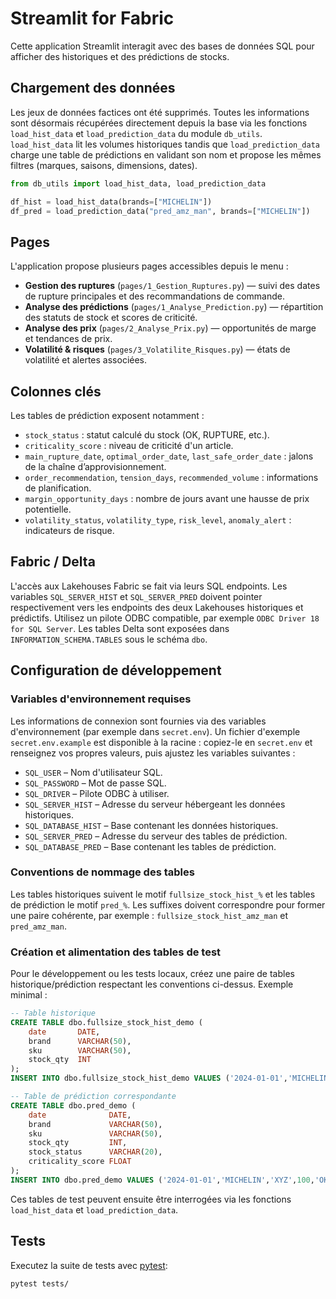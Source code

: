 # Streamlit for Fabric

Cette application Streamlit interagit avec des bases de données SQL pour afficher des historiques et des prédictions de stocks.

## Chargement des données

Les jeux de données factices ont été supprimés. Toutes les informations sont désormais récupérées directement depuis la base via les fonctions `load_hist_data` et `load_prediction_data` du module `db_utils`.
`load_hist_data` lit les volumes historiques tandis que `load_prediction_data` charge une table de prédictions en validant son nom et propose les mêmes filtres (marques, saisons, dimensions, dates).

```python
from db_utils import load_hist_data, load_prediction_data

df_hist = load_hist_data(brands=["MICHELIN"])
df_pred = load_prediction_data("pred_amz_man", brands=["MICHELIN"])
```

## Pages

L'application propose plusieurs pages accessibles depuis le menu :

- **Gestion des ruptures** (`pages/1_Gestion_Ruptures.py`) — suivi des dates de rupture principales et des recommandations de commande.
- **Analyse des prédictions** (`pages/1_Analyse_Prediction.py`) — répartition des statuts de stock et scores de criticité.
- **Analyse des prix** (`pages/2_Analyse_Prix.py`) — opportunités de marge et tendances de prix.
- **Volatilité & risques** (`pages/3_Volatilite_Risques.py`) — états de volatilité et alertes associées.

## Colonnes clés

Les tables de prédiction exposent notamment :

- `stock_status` : statut calculé du stock (OK, RUPTURE, etc.).
- `criticality_score` : niveau de criticité d'un article.
- `main_rupture_date`, `optimal_order_date`, `last_safe_order_date` : jalons de la chaîne d’approvisionnement.
- `order_recommendation`, `tension_days`, `recommended_volume` : informations de planification.
- `margin_opportunity_days` : nombre de jours avant une hausse de prix potentielle.
- `volatility_status`, `volatility_type`, `risk_level`, `anomaly_alert` : indicateurs de risque.

## Fabric / Delta

L'accès aux Lakehouses Fabric se fait via leurs SQL endpoints. Les variables
`SQL_SERVER_HIST` et `SQL_SERVER_PRED` doivent pointer respectivement vers les
endpoints des deux Lakehouses historiques et prédictifs. Utilisez un pilote
ODBC compatible, par exemple `ODBC Driver 18 for SQL Server`. Les tables Delta
sont exposées dans `INFORMATION_SCHEMA.TABLES` sous le schéma `dbo`.

## Configuration de développement

### Variables d'environnement requises

Les informations de connexion sont fournies via des variables d'environnement (par exemple dans `secret.env`).
Un fichier d'exemple `secret.env.example` est disponible à la racine : copiez-le en `secret.env` et renseignez vos propres valeurs, puis ajustez les variables suivantes :

- `SQL_USER` – Nom d'utilisateur SQL.
- `SQL_PASSWORD` – Mot de passe SQL.
- `SQL_DRIVER` – Pilote ODBC à utiliser.
- `SQL_SERVER_HIST` – Adresse du serveur hébergeant les données historiques.
- `SQL_DATABASE_HIST` – Base contenant les données historiques.
- `SQL_SERVER_PRED` – Adresse du serveur des tables de prédiction.
- `SQL_DATABASE_PRED` – Base contenant les tables de prédiction.

### Conventions de nommage des tables

Les tables historiques suivent le motif `fullsize_stock_hist_%` et les tables de prédiction le motif `pred_%`. Les suffixes doivent correspondre pour former une paire cohérente, par exemple : `fullsize_stock_hist_amz_man` et `pred_amz_man`.

### Création et alimentation des tables de test

Pour le développement ou les tests locaux, créez une paire de tables historique/prédiction respectant les conventions ci-dessus. Exemple minimal :

```sql
-- Table historique
CREATE TABLE dbo.fullsize_stock_hist_demo (
    date       DATE,
    brand      VARCHAR(50),
    sku        VARCHAR(50),
    stock_qty  INT
);
INSERT INTO dbo.fullsize_stock_hist_demo VALUES ('2024-01-01','MICHELIN','XYZ',100);

-- Table de prédiction correspondante
CREATE TABLE dbo.pred_demo (
    date              DATE,
    brand             VARCHAR(50),
    sku               VARCHAR(50),
    stock_qty         INT,
    stock_status      VARCHAR(20),
    criticality_score FLOAT
);
INSERT INTO dbo.pred_demo VALUES ('2024-01-01','MICHELIN','XYZ',100,'OK',0.1);
```

Ces tables de test peuvent ensuite être interrogées via les fonctions `load_hist_data` et `load_prediction_data`.

## Tests

Executez la suite de tests avec [pytest](https://pytest.org/):

```bash
pytest tests/
```
